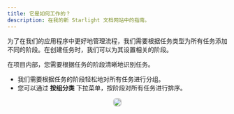 ```yaml
---
title: 它是如何工作的？
description: 在我的新 Starlight 文档网站中的指南。
---
```


为了在我们的应用程序中更好地管理流程，我们需要根据任务类型为所有任务添加不同的阶段。在创建任务时，我们可以为其设置相关的阶段。

在项目内部，您需要根据任务的阶段清晰地识别任务。

- 我们需要根据任务的阶段轻松地对所有任务进行分组。
- 您可以通过 **按组分类** 下拉菜单，按阶段对所有任务进行排序。

<p align ="center">
<img src="/task_status.png" style="border: 2px solid #D4d4d4; border-radius: 8px;  ">
</p>
